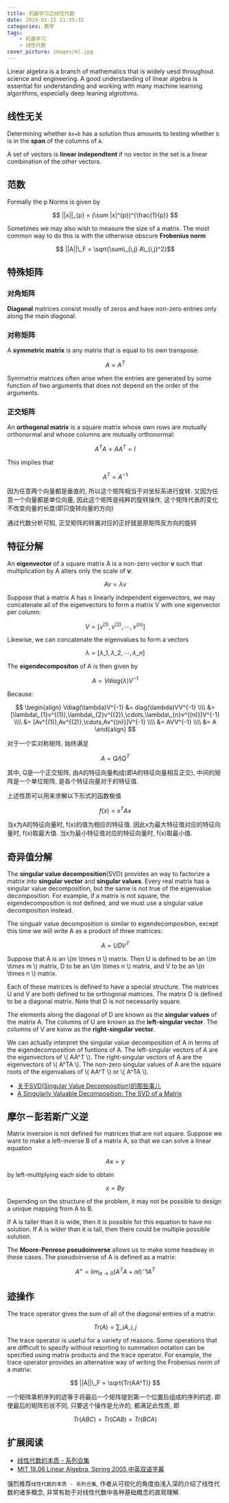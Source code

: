 ```yaml
---
title: 机器学习之线性代数
date: 2019-01-15 21:35:32
categories: 数学
tags:
    - 机器学习
    - 线性代数
cover_picture: images/ml.jpg
---
```


<script type="text/javascript" src="https://cdnjs.cloudflare.com/ajax/libs/mathjax/2.7.4/MathJax.js?config=default"></script>

Linear algebra is a branch of mathematics that is widely uesd throughout science and engineering. A good understanding of linear algebra is essential for understanding and working with many machine learning algorithms, especially deep leaning algrothms.


线性无关
-----------

Determining whether `Ax=b` has a solution thus amounts to testing whether `b` is in the **span** of the columns of `A`.

A set of vectors is **linear independtent** if no vector in the set is a linear combination of the other vectors.


范数
------------


Formally the p Norms is given by

$$ ||x||_{p} = (\sum |x|^{p})^{\frac{1}{p}} $$


Sometimes we may also wish to measure the size of a matrix. The most common way to do this is with the otherwise obscure **Frobenius norm**

$$ ||A||\_F = \sqrt{\sum\_{i,j} A\_{i,j}^2}$$

特殊矩阵
-----------

### 对角矩阵

**Diagonal** matrices consist mostly of zeros and have non-zero entries only along the main diagonal.

### 对称矩阵
A **symmetric matrix** is any matrix that is equal to tis own transpose:

$$ A = A^T $$

Symmetrix matrices often arise when the entries are generated by some function of two arguments that does not depend on the order of the arguments.

### 正交矩阵

An **orthogonal matrix** is a square matrix whose own rows are mutually orthonormal and whose columns are mutually orthonormal:

$$ A^TA= AA^T = I $$

This implies that

$$ A^T = A^{-1} $$

因为任意两个向量都是垂直的, 所以这个矩阵相当于对坐标系进行旋转. 又因为任意一个向量都是单位向量, 因此这个矩阵是纯粹的旋转操作, 这个矩阵代表的变化不改变向量的长度(即只旋转向量的方向)

通过代数分析可知, 正交矩阵的转置对应的正好就是原矩阵反方向的旋转

特征分解
------------


An **eigenvector** of a square matrix A is a non-zero vector **v** such that multiplication by A alters only the scale of **v**:

$$ Av = \lambda v $$

Suppose that a matrix A has n linearly independent eigenvectors, we may concatenate all of the eigenvectors to form a matrix V with one eigenvector per column:

$$ V = [v^{(1)},v^{(2)},\cdots,v^{(n)}] $$

Likewise, we can concatenate the eigenvalues to form a vectors

$$ \lambda = [\lambda\_{1},\lambda\_{2},\cdots,\lambda\_{n}] $$

The **eigendecompositon** of A is then given by

$$ A = Vdiag(\lambda)V^{-1} $$

Because:

$$
\begin{align}
 Vdiag(\lambda)V^{-1} &= diag(\lambda)VV^{-1} \\\\
 &= [\lambda\_{1}v^{(1)},\lambda\_{2}v^{(2)},\cdots,\lambda\_{n}v^{(n)}]V^{-1} \\\\
 &= [Av^{(1)},Av^{(2)},\cdots,Av^{(n)}]V^{-1} \\\\
 &= AVV^{-1} \\\\
 &= A
\end{align}
$$

<!-- 虽然源代码看起来就像一坨Sh*t, 但至少还是能用 -->



对于一个实对称矩阵, 始终满足

$$ A = Q \Lambda Q^T $$

其中, Q是一个正交矩阵, 由A的特征向量构成(即A的特征向量相互正交), 中间的矩阵是一个单位矩阵, 是各个特征向量对于的特征值.

上述性质可以用来求解以下形式的函数极值

$$ f(x) = x^TAx $$

当x为A的特征向量时, f(x)的值为相应的特征值. 因此x为最大特征值对应的特征向量时, f(x)取最大值. 当x为最小特征值对应的特征向量时, f(x)取最小值.

奇异值分解 
--------------

The **singular value decomposition**(SVD) provides an way to factorize a matrix into **singular vector** and **singular values**. Every real matrix has a singular value decomposition, but the same is not true of the eigenvalue decomposition. For example, if a matrix is not square, the eigendecomposition is not defined, and we must use a singular value decomposition instead.

The singualr value decomposition is similar to eigendecomposition, except this time we will write A as a product of three matrices:

$$A=UDV^T$$

Suppose that A is an \\(m \times n \\) matrix. Then U is defined to be an \\(m \times m \\) matrix, D to be an \\(m \times n \\) matrix, and V to be an \\(n \times n \\) matrix.

Each of these matrices is defined to have a special structure. The matrices U and V are both defined to be orthogonal matrices. The matrix D is defined to be a diagonal matrix. Note that D is not necessarily square.

The elements along the diagonal of D are known as the **singular values** of the matrix A. The columns of U are known as the **left-singular vector**. The columns of V are konw as the **right-singular vector**.

We can actually interpret the singular value decomposition of A in terms of the eigendecomposition of funtions of A. The left-singular vectors of A are the eigenvectors of \\( AA^T \\). The right-singular vectors of A are the eigenvectors of \\( A^TA \\). The non-zero singular values of A are the square roots of the eigenvalues of \\( AA^T \\) or \\( A^TA \\).


- [关于SVD(Singular Value Decomposition)的那些事儿](https://www.cnblogs.com/tgycoder/p/6266786.html)
- [A Singularly Valuable Decomposition: The SVD of a Matrix](http://www-users.math.umn.edu/~lerman/math5467/svd.pdf)

摩尔－彭若斯广义逆
-------------------

Matrix inversion is not defined for matrices that are not square. Suppose we want to make a left-inverse B of a matrix A, so that we can solve a linear equation

$$Ax=y$$

by left-multiplying each side to obtain

$$x=By$$

Depending on the structure of the problem, it may not be possible to design a unique mapping from A to B.

If A is taller than it is wide, then it is possible for this equation to have no solution. If A is wider than it is tall, then there could be multiple possible solution.

The **Moore-Penrose pseudoinverse** allows us to make some headway in these cases. The pseudoinverse of A is defined as a matrix:

$$A^+=\lim_{\alpha \rightarrow 0} (A^TA + \alpha I)^-1A^T$$


迹操作
------------

The trace operator gives the sum of all of the diagonal entries of a matrix:

$$ Tr(A) = \sum\_i A\_{i,j}$$

The trace operator is useful for a variety of reasons. Some operations that are difficult to specify without resorting to summation notation can be specified using matrix products and the trace operator. For example, the trace operator provides an alternative way of writing the Frobenius norm of a matrix:

$$ ||A||\_F = \sqrt{Tr(AA^T)} $$

一个矩阵乘积序列的迹等于将最后一个矩阵提到第一个位置后组成的序列的迹. 即使最后的矩阵形状不同, 只要这个操作是允许的, 都满足此性质, 即

$$ Tr(ABC) = Tr(C AB) = Tr(BC A) $$



扩展阅读
------------------

- [线性代数的本质 - 系列合集](https://www.bilibili.com/video/av6731067)
- [MIT 18.06 Linear Algebra, Spring 2005 中英双语字幕](https://www.bilibili.com/video/av15463995)

强烈推荐`线性代数的本质 - 系列合集`, 作者从可视化的角度由浅入深的介绍了线性代数的诸多概念, 非常有助于对线性代数中各种基础概念的直观理解.